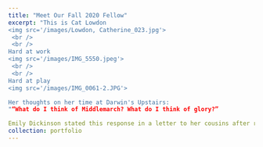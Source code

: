 ```yaml
---
title: "Meet Our Fall 2020 Fellow"
excerpt: "This is Cat Lowdon
<img src='/images/Lowdon, Catherine_023.jpg'>
 <br /> 
 <br /> 
Hard at work
<img src='/images/IMG_5550.jpeg'>
 <br /> 
 <br /> 
Hard at play
<img src='/images/IMG_0061-2.JPG'>

Her thoughts on her time at Darwin's Upstairs:
"“What do I think of Middlemarch? What do I think of glory?” 

Emily Dickinson stated this response in a letter to her cousins after reading George Eliot’s famous novel. I would say the same of my Remote Worker In Residence Experience." "
collection: portfolio
---
```

